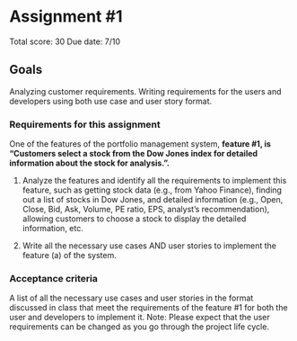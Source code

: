 # Assignment #1
Total score: 30
Due date: 7/10
## Goals

Analyzing customer requirements. Writing requirements for the users and developers using both
use case and user story format.

### Requirements for this assignment

One of the features of the portfolio management system, **feature #1, is “Customers select a
stock from the Dow Jones index for detailed information about the stock for analysis.”.** 

1. Analyze the features and identify all the requirements to implement this feature, such as
getting stock data (e.g., from Yahoo Finance), finding out a list of stocks in Dow Jones, and
detailed information (e.g., Open, Close, Bid, Ask, Volume, PE ratio, EPS, analyst’s
recommendation), allowing customers to choose a stock to display the detailed information,
etc.

2. Write all the necessary use cases AND user stories to implement the feature (a) of the
system.

### Acceptance criteria

A list of all the necessary use cases and user stories in the format discussed in class that meet the
requirements of the feature #1 for both the user and developers to implement it.
Note: Please expect that the user requirements can be changed as you go
through the project life cycle.
